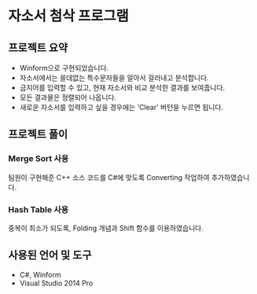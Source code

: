 # 자소서 첨삭 프로그램

## 프로젝트 요약

- Winform으로 구현되었습니다.
- 자소서에서는 쓸데없는 특수문자들을 알아서 걸러내고 분석합니다.
- 금지어를 입력할 수 있고, 현재 자소서와 비교 분석한 결과를 보여줍니다.
- 모든 결과물은 정렬되어 나옵니다.
- 새로운 자소서를 입력하고 싶을 경우에는 'Clear' 버턴을 누르면 됩니다.

## 프로젝트 풀이

### Merge Sort 사용
팀원이 구현해준 C++ 소스 코드를 C#에 맞도록 Converting 작업하여 추가하였습니다.

### Hash Table 사용
 중복이 최소가 되도록, Folding 개념과 Shift 함수를 이용하였습니다.
 
 
## 사용된 언어 및 도구

- C#, Winform
- Visual Studio 2014 Pro
